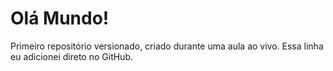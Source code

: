 # Olá Mundo!
 Primeiro repositório versionado, criado durante uma aula ao vivo.
Essa linha eu adicionei direto no GitHub.
